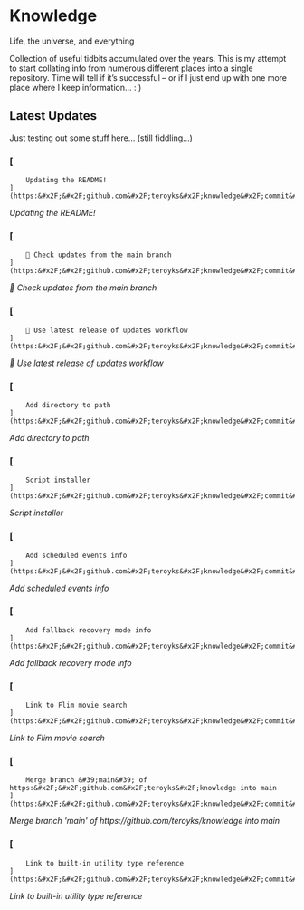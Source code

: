 # Knowledge

Life, the universe, and everything

Collection of useful tidbits accumulated over the years. This is my attempt to start collating info from numerous different places into a single repository. Time will tell if it’s successful – or if I just end up with one more place where I keep information… : )

## Latest Updates

Just testing out some stuff here… (still fiddling…)

<!--START_SECTION:feed-->
### [
        Updating the README!
    ](https:&#x2F;&#x2F;github.com&#x2F;teroyks&#x2F;knowledge&#x2F;commit&#x2F;d845864ac4ff968827304af38af901f06e8a5508) 
*Updating the README!*
### [
        🔧 Check updates from the main branch
    ](https:&#x2F;&#x2F;github.com&#x2F;teroyks&#x2F;knowledge&#x2F;commit&#x2F;ec65c6500eac88fbccbec3043b748590af2ffb8d) 
*🔧 Check updates from the main branch*
### [
        🔧 Use latest release of updates workflow
    ](https:&#x2F;&#x2F;github.com&#x2F;teroyks&#x2F;knowledge&#x2F;commit&#x2F;a42538e62b809fb7efff3547e60f286b06827bd1) 
*🔧 Use latest release of updates workflow*
### [
        Add directory to path
    ](https:&#x2F;&#x2F;github.com&#x2F;teroyks&#x2F;knowledge&#x2F;commit&#x2F;33b05b7cb69eb41bdd40e77343b430b2be888b7e) 
*Add directory to path*
### [
        Script installer
    ](https:&#x2F;&#x2F;github.com&#x2F;teroyks&#x2F;knowledge&#x2F;commit&#x2F;a43d25f5b350df0225879edf071a6c5833cf7686) 
*Script installer*
### [
        Add scheduled events info
    ](https:&#x2F;&#x2F;github.com&#x2F;teroyks&#x2F;knowledge&#x2F;commit&#x2F;a976caf9024143f36058c98b28be6887491d2c68) 
*Add scheduled events info*
### [
        Add fallback recovery mode info
    ](https:&#x2F;&#x2F;github.com&#x2F;teroyks&#x2F;knowledge&#x2F;commit&#x2F;b1b8d3f14fe92aa2ee87e64e79d0a3964d5cefe4) 
*Add fallback recovery mode info*
### [
        Link to Flim movie search
    ](https:&#x2F;&#x2F;github.com&#x2F;teroyks&#x2F;knowledge&#x2F;commit&#x2F;ccc21d2338eb0bcc4aa1c6d5cb64b72a696ecdbb) 
*Link to Flim movie search*
### [
        Merge branch &#39;main&#39; of https:&#x2F;&#x2F;github.com&#x2F;teroyks&#x2F;knowledge into main
    ](https:&#x2F;&#x2F;github.com&#x2F;teroyks&#x2F;knowledge&#x2F;commit&#x2F;5dd106dc0fc01de3b281897af131fe776f4fdebb) 
*Merge branch &#39;main&#39; of https:&#x2F;&#x2F;github.com&#x2F;teroyks&#x2F;knowledge into main*
### [
        Link to built-in utility type reference
    ](https:&#x2F;&#x2F;github.com&#x2F;teroyks&#x2F;knowledge&#x2F;commit&#x2F;8626fe7da7e574889531e585249ac7b363bf8a24) 
*Link to built-in utility type reference*
<!--END_SECTION:feed-->
